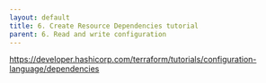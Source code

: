 ```yaml
---
layout: default
title: 6. Create Resource Dependencies tutorial
parent: 6. Read and write configuration
---
```


https://developer.hashicorp.com/terraform/tutorials/configuration-language/dependencies